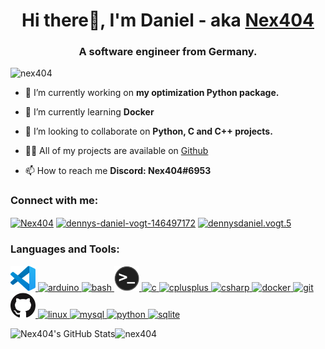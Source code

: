 
<h1 align="center">Hi there👋, I'm Daniel - aka <a href="https://github.com/Nex404">Nex404</a></h1>
<h3 align="center">A software engineer from Germany.</h3>

<p align="left"> <img src="https://komarev.com/ghpvc/?username=nex404&label=Profile%20views&color=0e75b6&style=flat" alt="nex404" /> </p>

- 🔭 I’m currently working on **my optimization Python package.**

- 🌱 I’m currently learning **Docker**

- 👯 I’m looking to collaborate on **Python, C and C++ projects.**

- 👨‍💻 All of my projects are available on <a href="https://github.com/Nex404?tab=repositories">Github</a>

- 📫 How to reach me **Discord: Nex404#6953**

<h3 align="left">Connect with me:</h3>
<p align="left">
<a href="https://discord.gg/KvrmX5Zd7h" target="blank"><img align="center" src="https://cdn4.iconfinder.com/data/icons/vector-brand-logos/40/Discord-512.png" alt="Nex404" height="45" width="45" /></a>
<a href="https://linkedin.com/in/dennys-daniel-vogt-146497172" target="blank"><img align="center" src="https://cdn.jsdelivr.net/npm/simple-icons@3.0.1/icons/linkedin.svg" alt="dennys-daniel-vogt-146497172" height="30" width="40" /></a>
<a href="https://fb.com/dennysdaniel.vogt.5" target="blank"><img align="center" src="https://cdn.jsdelivr.net/npm/simple-icons@3.0.1/icons/facebook.svg" alt="dennysdaniel.vogt.5" height="30" width="40" /></a>
</p>

<h3 align="left">Languages and Tools:</h3>

<p align="left"> <a href="https://code.visualstudio.com/" target="_blank"> <img src="https://raw.githubusercontent.com/github/explore/80688e429a7d4ef2fca1e82350fe8e3517d3494d/topics/visual-studio-code/visual-studio-code.png" alt="Visual Studio Code" width="40" height="40"/> </a> 
<a href="https://www.arduino.cc/" target="_blank"> <img src="https://cdn.worldvectorlogo.com/logos/arduino-1.svg" alt="arduino" width="40" height="40"/> </a> 
<a href="https://www.gnu.org/software/bash/" target="_blank"> <img src="https://www.vectorlogo.zone/logos/gnu_bash/gnu_bash-icon.svg" alt="bash" width="40" height="40"/> </a> 
<a href="https://openclassrooms.com/en/courses/4614926-learn-the-command-line-in-terminal" target="_blank"> <img src="https://raw.githubusercontent.com/github/explore/80688e429a7d4ef2fca1e82350fe8e3517d3494d/topics/terminal/terminal.png" alt="bash" width="40" height="40"/> </a> 
<a href="https://www.cprogramming.com/" target="_blank"> <img src="https://upload.wikimedia.org/wikipedia/commons/thumb/1/18/C_Programming_Language.svg/1200px-C_Programming_Language.svg.png" alt="c" width="40" height="40"/> </a> 
<a href="https://www.w3schools.com/cpp/" target="_blank"> <img src="https://upload.wikimedia.org/wikipedia/commons/thumb/1/18/ISO_C%2B%2B_Logo.svg/1200px-ISO_C%2B%2B_Logo.svg.png" alt="cplusplus" width="40" height="40"/> </a> 
<a href="https://www.w3schools.com/cs/" target="_blank"> <img src="https://upload.wikimedia.org/wikipedia/commons/4/4f/Csharp_Logo.png" alt="csharp" width="40" height="40"/> </a> 
<a href="https://www.docker.com/" target="_blank"> <img src="https://cdn.thenewstack.io/media/2014/04/homepage-docker-logo.png" alt="docker" width="40" height="40"/> </a> 
<a href="https://git-scm.com/" target="_blank"> <img src="https://www.vectorlogo.zone/logos/git-scm/git-scm-icon.svg" alt="git" width="40" height="40"/> </a> 
<a href="https://github.com/" target="_blank"> <img src="https://raw.githubusercontent.com/github/explore/78df643247d429f6cc873026c0622819ad797942/topics/github/github.png" alt="GitHub" width="40" height="40"/> </a> 
<a href="https://www.linux.org/" target="_blank"> <img src="https://1000logos.net/wp-content/uploads/2017/03/LINUX-LOGO.png" alt="linux" width="40" height="40"/> </a> 
<a href="https://www.mysql.com/" target="_blank"> <img src="https://e7.pngegg.com/pngimages/747/798/png-clipart-mysql-logo-mysql-database-web-development-computer-software-dolphin-marine-mammal-animals-thumbnail.png" alt="mysql" width="40" height="40"/> </a> 
<a href="https://www.python.org" target="_blank"> <img src="https://play-lh.googleusercontent.com/jKr8mFk_TA_ndasSP-cr0nFS3fnKiyWhOYSFm0kaCbIKoeV4RK94IlUhV6MTAulTknXH" alt="python" width="40" height="40"/> </a> 
<a href="https://www.sqlite.org/" target="_blank"> <img src="https://www.vectorlogo.zone/logos/sqlite/sqlite-icon.svg" alt="sqlite" width="40" height="40"/> </a> </p>


<p><img align="left" alt="Nex404's GitHub Stats" src="https://github-readme-stats.vercel.app/api?username=nex404&show_icons=true&locale=en&count_private=true" />
<img align="left" src="https://github-readme-stats.vercel.app/api/top-langs?username=nex404&show_icons=true&locale=en&layout=compact&exclude_repo=catkin_ws" alt="nex404" /></p>



